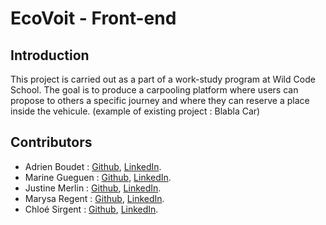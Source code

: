 # EcoVoit - Front-end

## Introduction

This project is carried out as a part of a work-study program at Wild Code School. The goal is to produce a carpooling platform where users can propose to others a specific journey and where they can reserve a place inside the vehicule. (example of existing project : Blabla Car)

## Contributors

- Adrien Boudet : [Github](https://github.com/AdrienBoudet), [LinkedIn](https://www.linkedin.com/in/adrien-boudet-056759201/).
- Marine Gueguen : [Github](https://github.com/MarineGueguen), [LinkedIn](https://www.linkedin.com/in/marine-gueguen-dev/).
- Justine Merlin : [Github](https://github.com/Justine-Merlin), [LinkedIn](https://www.linkedin.com/in/justine-merlin-developer/).
- Marysa Regent : [Github](https://github.com/MarysaR), [LinkedIn](https://www.linkedin.com/in/marysa-r-42a98a231/).
- Chloé Sirgent : [Github](https://github.com/ChloeSrgt), [LinkedIn](https://www.linkedin.com/in/chloesirgent/).
